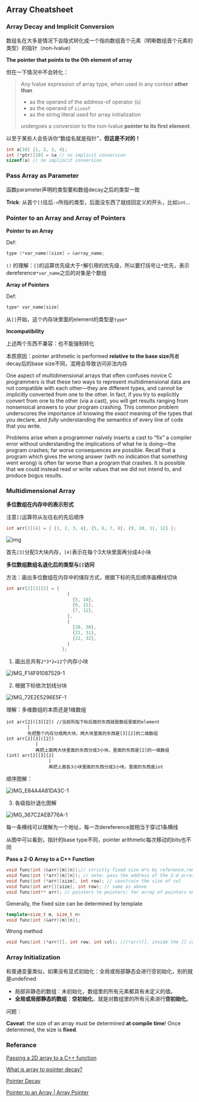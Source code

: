 ## Array Cheatsheet



### Array Decay and Implicit Conversion 

数组名在大多是情况下会隐式转化成一个指向数组首个元素（明晰数组首个元素的类型）的指针（non-lvalue）

**The pointer that points to the 0th element of array**

但在一下情况中不会转化：

> Any lvalue expression of array type, when used in any context **other than**
>
> - as the operand of the address-of operator (`&`)
> - as the operand of `sizeof`
> - as the string literal used for array initialization
>
> undergoes a conversion to the non-lvalue **pointer to its first element**.

以至于某些人会告诉你“数组名就是指针”，**但这是不对的！**

```c++
int a[10] {1, 2, 3, 4};
int (*ptr)[10] = &a // no implicit conversion
sizeof(a) // no impliocit conversion
```



### Pass Array as Parameter

函数parameter声明的类型要和数组decay之后的类型一致

**Trick**: 从首个`[]`往后`->`所指的类型，后面没东西了就绕回定义的开头，比如`int`...



### Pointer to an Array and Array of Pointers

**Pointer to an Array**

Def:

```c++
type (*var_name)[size] = &array_name;
```

`()` 的理解：`[]`的运算优先级大于`*`解引用的优先级，所以要打括号让`*`优先，表示dereference`*var_name`之后的对象是个数组



**Array of Pointers**

Def:

```c++
type* var_name[size]
```

从`[]`开始，这个内存块里面的element的类型是`type*`



**Incompatibility**

上述两个东西不兼容：也不能强制转化

本质原因：pointer arithmetic is performed **relative to the base size**两者decay后的base size不同，混用会导致访问非法内存

One aspect of multidimensional arrays that often confuses novice C programmers is that these two ways to represent multidimensional data are not compatible with each other—they are different types, and cannot be implicitly converted from one to the other. In fact, if you try to explicitly convert from one to the other (via a cast), you will get results ranging from nonsensical answers to your program crashing. This common problem underscores the importance of knowing the *exact* meaning of the types that you declare, and *fully* understanding the semantics of every line of code that you write.

Problems arise when a programmer naïvely inserts a cast to “fix” a compiler error without understanding the implications of what he is doing—the program crashes; far worse consequences are possible. Recall that a program which gives the wrong answer (with no indication that something went wrong) is often far worse than a program that crashes. It is possible that we could instead read or write values that we did not intend to, and produce bogus results.



### Multidimensional Array

**多位数组在内存中的表示形式**

注意`[]`运算符从左往右的先后顺序

```c++
int arr[3][4] = { {1, 2, 3, 4}, {5, 6, 7, 8}, {9, 10, 11, 12} };
```

![img](https://media.geeksforgeeks.org/wp-content/uploads/Diagram2.png)

首先`[3]`分配3大块内存，`[4]`表示在每个3大块里面再分成4小块



**多位数组数组名退化后的类型与`[]`访问**

方法：画出多位数组在内存中的储存方式，根据下标的先后顺序画横线切块

```c++
int arr[2][3][2] = {
                       {
                         {5, 10},
                         {6, 11},
                         {7, 12},
                       },
                       {
                         {20, 30},
                         {21, 31},
                         {22, 32},
                       }
                     };
```

1. 画出总共有`2*3*2=12`个内存小块

![IMG_F14F91087529-1](/Users/bryant/Programming/CS106L-master/CS106L_2019/Slides/array_image/IMG_F14F91087529-1.png)

2. 根据下标依次划线分块

![IMG_72E2E5296E5F-1](/Users/bryant/Programming/CS106L-master/CS106L_2019/Slides/array_image/IMG_72E2E5296E5F-1.png)

理解：多维数组的本质还是1维数组

```
int arr[2]([3][2]) //当前所指下标后面的东西就是数组里面的element
	    |
	    先把整个内存分成两大块，两大块里面的东西是[3][2]的二维数组
int arr[2][3]([2])
		   |
		   再把上面两大块里面的东西分成3小块，里面的东西是[2]的一维数组
(int) arr[2][3][2]
				|
				再把上面各3小块里面的东西分成2小块，里面的东西是int
```

顺序图解：

![IMG_E84A4A81DA3C-1](/Users/bryant/Programming/CS106L-master/CS106L_2019/Slides/array_image/IMG_E84A4A81DA3C-1.png)



3. 各级指针退化图解

![IMG_367C2AEB776A-1](/Users/bryant/Programming/CS106L-master/CS106L_2019/Slides/array_image/IMG_367C2AEB776A-1.png)

每一条横线可以理解为一个地址，每一次dereference就相当于穿过1条横线

从图中可以看到，指针的base type不同，pointer arithmetic每次移动的bits也不同



**Pass a 2-D Array to a C++ Function**

```c++
void func(int (&arr)[m][n]);// strictly fixed size m*n by reference,remember the ()before []
void func(int (*arr)[m][n]); // note: pass the address of the 2-d arrat: func(&a); accessing element:dereference first (*a)[m][n]
void func(int (*arr)[size], int row); // constrain the size of col
void func(int arr[][size], int row); // same as above
void func(int** arr); // pointers to pointers: for array of pointers only
```

Generally, the fixed size can be determined by template

```c++
template<size_t m, size_t n>
void func(int (&arr)[m][n]);
```

Wrong method

```c++
void func(int (*arr)[], int row, int col); //(*arr)[], inside the [] cannot be empty
```



### Array Initialization

和普通变量类似，如果没有显式初始化：全局或局部静态会进行空初始化，别的就是undefined

- 局部非静态的数组：未初始化，数组里的所有元素都具有未定义的值。
- **全局或局部静态的数组**：**空初始化**，就是对数组里的所有元素进行**空初始化**。

问题：



**Caveat**: the size of an array must be determined **at compile time**! Once determined, the size is **fixed**.



### Referance

[Passing a 2D array to a C++ function](https://stackoverflow.com/questions/8767166/passing-a-2d-array-to-a-c-function)

[What is array to pointer decay?](https://stackoverflow.com/questions/1461432/what-is-array-to-pointer-decay)

[Pointer Decay](http://web.archive.org/web/20081208122434/http://www.transcendentaxis.com/dthompson/blog/archives/9)

[Pointer to an Array | Array Pointer](https://www.geeksforgeeks.org/pointer-array-array-pointer/)